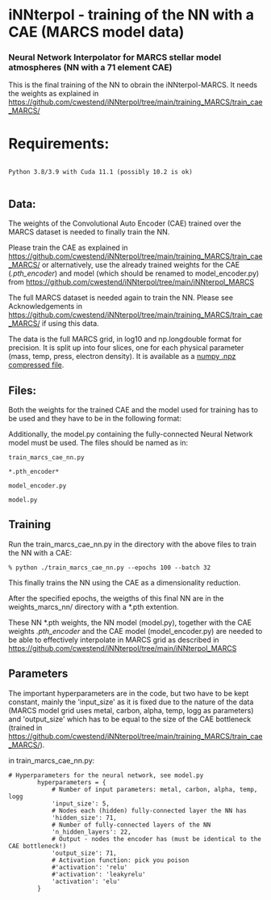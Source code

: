# iNNterpol - training of the NN with a CAE (MARCS model data)
### Neural Network Interpolator for MARCS stellar model atmospheres (NN with a 71 element CAE)


This is the final training of the NN to obrain the iNNterpol-MARCS. It needs the weights as explained in 
https://github.com/cwestend/iNNterpol/tree/main/training_MARCS/train_cae_MARCS/

# Requirements:


```

Python 3.8/3.9 with Cuda 11.1 (possibly 10.2 is ok)


```
## Data:

The weights of the Convolutional Auto Encoder (CAE) trained over the MARCS dataset is needed to finally train the NN. 

Please train the CAE as explained in https://github.com/cwestend/iNNterpol/tree/main/training_MARCS/train_cae_MARCS/ or alternatively, 
use the already trained weights for the CAE (*.pth_encoder*) and model (which should be renamed to model_encoder.py)
from https://github.com/cwestend/iNNterpol/tree/main/iNNterpol_MARCS

The full MARCS dataset is needed again to train the NN. Please see Acknowledgements in https://github.com/cwestend/iNNterpol/tree/main/training_MARCS/train_cae_MARCS/ if using this data.

The data is the full MARCS grid, in log10 and np.longdouble format for precision. It is split up into four slices, one
for each physical parameter (mass, temp, press, electron density). It is available as a
[numpy .npz compressed file](https://cloud.iac.es/index.php/s/joottHbXarQDALs). 

## Files:

Both the weights for the trained CAE and the model used for training has to be used and they have to be in the following format:

Additionally, the model.py containing the fully-connected Neural Network model must be used. The files should be named as in: 

```
train_marcs_cae_nn.py 

*.pth_encoder*

model_encoder.py

model.py

```

## Training

Run the train_marcs_cae_nn.py in the directory with the above files to train the NN with a CAE:

```
% python ./train_marcs_cae_nn.py --epochs 100 --batch 32

```

This finally trains the NN using the CAE as a dimensionality reduction.

After the specified epochs, the weigths of this final NN are in the weights_marcs_nn/ directory
with a *.pth extention.

These NN *.pth weights, the NN model (model.py), together with the CAE weights *.pth_encoder* and the CAE model (model_encoder.py)
are needed to be able to effectively interpolate in MARCS grid as described in https://github.com/cwestend/iNNterpol/tree/main/iNNterpol_MARCS

## Parameters

The important hyperparameters are in the code, but two have to be kept constant, mainly the 'input_size' as it is fixed due 
to the nature of the data (MARCS model grid uses metal, carbon, alpha, temp, logg as parameters) and 'output_size' which
has to be equal to the size of the CAE bottleneck (trained in https://github.com/cwestend/iNNterpol/tree/main/training_MARCS/train_cae_MARCS/).

in train_marcs_cae_nn.py:

```
# Hyperparameters for the neural network, see model.py
        hyperparameters = {
            # Number of input parameters: metal, carbon, alpha, temp, logg
            'input_size': 5,
            # Nodes each (hidden) fully-connected layer the NN has
            'hidden_size': 71,
            # Number of fully-connected layers of the NN
            'n_hidden_layers': 22,
            # Output - nodes the encoder has (must be identical to the CAE bottleneck!)
            'output_size': 71,
            # Activation function: pick you poison
            #'activation': 'relu'
            #'activation': 'leakyrelu'
            'activation': 'elu'
        }
```
